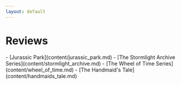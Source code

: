 ```yaml
---
layout: default
---
```

<div class="card text-white bg-primary mb-3 container text-center" markdown="1">
<h1>Reviews</h1>
- [<span markdown="1" class="text-white">Jurassic Park</span>](content/jurassic_park.md)
-  [<span markdown="1" class="text-white">The Stormlight Archive Series</span>](content/stormlight_archive.md)
-  [<span markdown="1" class="text-white">The Wheel of Time Series</span>](content/wheel_of_time.md)
-  [<span markdown="1" class="text-white">The Handmaid's Tale</span>](content/handmaids_tale.md)
</div>
